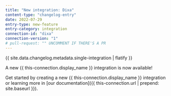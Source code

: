 ```yaml
---
title: "New integration: Dixa"
content-type: "changelog-entry"
date: 2022-07-29
entry-type: new-feature
entry-category: integration
connection-id: "dixa"
connection-version: "1"
# pull-request: "" UNCOMMENT IF THERE'S A PR
---
```

{{ site.data.changelog.metadata.single-integration | flatify }}

A new {{ this-connection.display_name }} integration is now available!

Get started by creating a new {{ this-connection.display_name }} integration or learning more in [our documentation]({{ this-connection.url | prepend: site.baseurl }}).